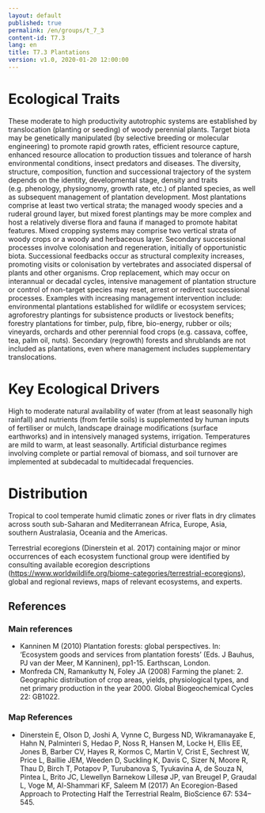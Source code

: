 ```yaml
---
layout: default
published: true
permalink: /en/groups/t_7_3
content-id: T7.3
lang: en
title: T7.3 Plantations
version: v1.0, 2020-01-20 12:00:00
---
```

# Ecological Traits
 
These moderate to high productivity autotrophic systems are established by translocation (planting or seeding) of woody perennial plants. Target biota may be genetically manipulated (by selective breeding or molecular engineering) to promote rapid growth rates, efficient resource capture, enhanced resource allocation to production tissues and tolerance of harsh environmental conditions, insect predators and diseases. The diversity, structure, composition, function and successional trajectory of the system depends on the identity, developmental stage, density and traits (e.g. phenology, physiognomy, growth rate, etc.) of planted species, as well as subsequent management of plantation development. Most plantations comprise at least two vertical strata; the managed woody species and a ruderal ground layer, but mixed forest plantings may be more complex and host a relatively diverse flora and fauna if managed to promote habitat features. Mixed cropping systems may comprise two vertical strata of woody crops or a woody and herbaceous layer. Secondary successional processes involve colonisation and regeneration, initially of opportunistic biota. Successional feedbacks occur as structural complexity increases, promoting visits or colonisation by vertebrates and associated dispersal of plants and other organisms. Crop replacement, which may occur on interannual or decadal cycles, intensive management of plantation structure or control of non-target species may reset, arrest or redirect successional processes. Examples with increasing management intervention include: environmental plantations established for wildlife or ecosystem services; agroforestry plantings for subsistence products or livestock benefits; forestry plantations for timber, pulp, fibre, bio-energy, rubber or oils; vineyards, orchards and other perennial food crops (e.g. cassava, coffee, tea, palm oil, nuts). Secondary (regrowth) forests and shrublands are not included as plantations, even where management includes supplementary translocations.
 
# Key Ecological Drivers
 
High to moderate natural availability of water (from at least seasonally high rainfall) and nutrients (from fertile soils) is supplemented by human inputs of fertiliser or mulch, landscape drainage modifications (surface earthworks) and in intensively managed systems, irrigation. Temperatures are mild to warm, at least seasonally. Artificial disturbance regimes involving complete or partial removal of biomass, and soil turnover are implemented at subdecadal to multidecadal frequencies.
 
# Distribution
 
Tropical to cool temperate humid climatic zones or river flats in dry climates across south sub-Saharan and Mediterranean Africa, Europe, Asia, southern Australasia, Oceania and the Americas.

Terrestrial ecoregions (Dinerstein et al. 2017) containing major or minor occurrences of each ecosystem functional group were identified by consulting available ecoregion descriptions (https://www.worldwildlife.org/biome-categories/terrestrial-ecoregions), global and regional reviews, maps of relevant ecosystems, and experts.

## References
### Main references
* Kanninen M (2010) Plantation forests: global perspectives. In: ‘Ecosystem goods and services from plantation forests’ (Eds. J Bauhus, PJ van der Meer, M Kanninen), pp1-15. Earthscan, London.
* Monfreda CN, Ramankutty N, Foley JA (2008) Farming the planet: 2. Geographic distribution of crop areas, yields, physiological types, and net primary production in the year 2000. Global Biogeochemical Cycles 22: GB1022. 
### Map References
* Dinerstein E, Olson D, Joshi A, Vynne C, Burgess ND, Wikramanayake E, Hahn N, Palminteri S, Hedao P, Noss R, Hansen M, Locke H, Ellis EE, Jones B, Barber CV, Hayes R, Kormos C, Martin V, Crist E, Sechrest W, Price L, Baillie JEM, Weeden D, Suckling K, Davis C, Sizer N, Moore R, Thau D, Birch T, Potapov P, Turubanova S, Tyukavina A, de Souza N, Pintea L, Brito JC, Llewellyn Barnekow Lillesø JP, van Breugel P, Graudal L, Voge M, Al-Shammari KF, Saleem M (2017) An Ecoregion-Based Approach to Protecting Half the Terrestrial Realm, BioScience 67: 534–545.
